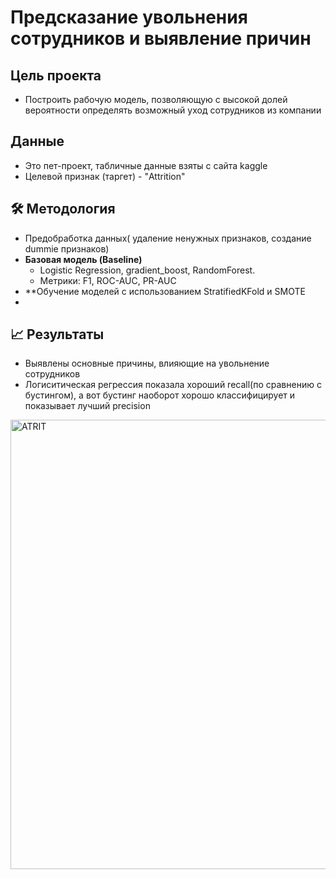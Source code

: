 # Предсказание увольнения сотрудников и выявление причин

## Цель проекта 
- Построить рабочую модель, позволяющую с высокой долей вероятности определять возможный уход сотрудников из компании

 ## Данные 
- Это пет-проект, табличные данные взяты с сайта kaggle
- Целевой признак (таргет) - "Attrition"

## 🛠 Методология
- Предобработка данных( удаление ненужных признаков, создание dummie признаков)
- **Базовая модель (Baseline)**  
   - Logistic Regression, gradient_boost, RandomForest.  
   - Метрики:  F1, ROC-AUC, PR-AUC
- **Обучение моделей с использованием StratifiedKFold и SMOTE
- 
## 📈 Результаты
- Выявлены основные причины, влияющие на увольнение сотрудников
- Логиситическая регрессия показала хороший recall(по сравнению с бустингом), а вот бустинг наоборот хорошо классифицирует и показывает лучший precision

<img width="1126" height="719" alt="ATRIT" src="https://github.com/user-attachments/assets/b6c94c1f-0e63-4f17-a083-698c5af9ce13" />
